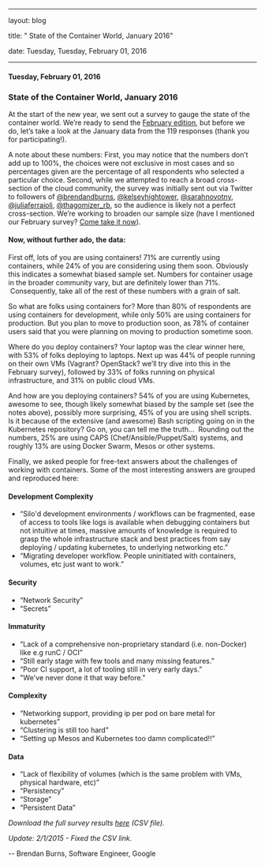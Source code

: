 ---

   layout: blog

   title:  " State of the Container World, January 2016" 

   date:   Tuesday,  Tuesday, February 01, 2016 
 

   --- 
#### Tuesday, February 01, 2016 
### State of the Container World, January 2016 
At the start of the new year, we sent out a survey to gauge the state of the container world. We’re ready to send the [February edition](https://docs.google.com/forms/d/13yxxBqb5igUhwrrnDExLzZPjREiCnSs-AH-y4SSZ-5c/viewform), but before we do, let’s take a look at the January data from the 119 responses (thank you for participating!).  
  
A note about these numbers: First, you may notice that the numbers don’t add up to 100%, the choices were not exclusive in most cases and so percentages given are the percentage of all respondents who selected a particular choice. Second, while we attempted to reach a broad cross-section of the cloud community, the survey was initially sent out via Twitter to followers of [@brendandburns](https://twitter.com/brendandburns), [@kelseyhightower](https://twitter.com/kelseyhightower), [@sarahnovotny](https://twitter.com/sarahnovotny), [@juliaferraioli](https://twitter.com/juliaferraioli), [@thagomizer\_rb](https://twitter.com/thagomizer_rb), so the audience is likely not a perfect cross-section. We’re working to broaden our sample size (have I mentioned our February survey? [Come take it now](https://docs.google.com/forms/d/13yxxBqb5igUhwrrnDExLzZPjREiCnSs-AH-y4SSZ-5c/viewform)).

#### Now, without further ado, the data:
First off, lots of you are using containers! 71% are currently using containers, while 24% of you are considering using them soon. Obviously this indicates a somewhat biased sample set. Numbers for container usage in the broader community vary, but are definitely lower than 71%. &nbsp;Consequently, take all of the rest of these numbers with a grain of salt.  
  
So what are folks using containers for? More than 80% of respondents are using containers for development, while only 50% are using containers for production. But you plan to move to production soon, as 78% of container users said that you were planning on moving to production sometime soon.  
  
Where do you deploy containers? Your laptop was the clear winner here, with 53% of folks deploying to laptops. Next up was 44% of people running on their own VMs (Vagrant? OpenStack? we’ll try dive into this in the February survey), followed by 33% of folks running on physical infrastructure, and 31% on public cloud VMs.  
  
And how are you deploying containers? 54% of you are using Kubernetes, awesome to see, though likely somewhat biased by the sample set (see the notes above), possibly more surprising, 45% of you are using shell scripts. Is it because of the extensive (and awesome) Bash scripting going on in the Kubernetes repository? Go on, you can tell me the truth… &nbsp;Rounding out the numbers, 25% are using CAPS (Chef/Ansible/Puppet/Salt) systems, and roughly 13% are using Docker Swarm, Mesos or other systems.  
  
Finally, we asked people for free-text answers about the challenges of working with containers. Some of the most interesting answers are grouped and reproduced here:  
  

#### Development Complexity

- “Silo'd development environments / workflows can be fragmented, ease of access to tools like logs is available when debugging containers but not intuitive at times, massive amounts of knowledge is required to grasp the whole infrastructure stack and best practices from say deploying / updating kubernetes, to underlying networking etc.”
- “Migrating developer workflow. People uninitiated with containers, volumes, etc just want to work.”
  

#### Security

- “Network Security”
- “Secrets”
  

#### Immaturity

- “Lack of a comprehensive non-proprietary standard (i.e. non-Docker) like e.g runC / OCI”
- “Still early stage with few tools and many missing features.”
- “Poor CI support, a lot of tooling still in very early days.”
- "We've never done it that way before."
  

#### Complexity

- “Networking support, providing ip per pod on bare metal for kubernetes”
- “Clustering is still too hard”
- “Setting up Mesos and Kubernetes too damn complicated!!”

#### Data

- “Lack of flexibility of volumes (which is the same problem with VMs, physical hardware, etc)”
- “Persistency”
- “Storage”
- “Persistent Data”
  
_Download the full survey results [here](https://docs.google.com/spreadsheets/d/18wZe7wEDvRuT78CEifs13maXoSGem_hJvbOSmsuJtkA/pub?gid=530616014&single=true&output=csv) (CSV file)._  
  
_Update: 2/1/2015 - Fixed the CSV link._  
  
-- Brendan Burns, Software Engineer, Google  

  

